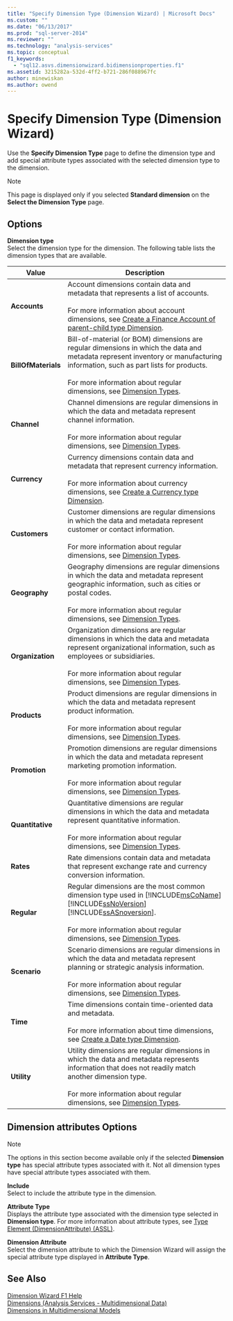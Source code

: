 ```yaml
---
title: "Specify Dimension Type (Dimension Wizard) | Microsoft Docs"
ms.custom: ""
ms.date: "06/13/2017"
ms.prod: "sql-server-2014"
ms.reviewer: ""
ms.technology: "analysis-services"
ms.topic: conceptual
f1_keywords: 
  - "sql12.asvs.dimensionwizard.bidimensionproperties.f1"
ms.assetid: 3215282a-532d-4ff2-b721-286f088967fc
author: minewiskan
ms.author: owend
---
```

# Specify Dimension Type (Dimension Wizard)
  Use the **Specify Dimension Type** page to define the dimension type and add special attribute types associated with the selected dimension type to the dimension.  
  
> [!NOTE]  
>  This page is displayed only if you selected **Standard dimension** on the **Select the Dimension Type** page.  
  
## Options  
 **Dimension type**  
 Select the dimension type for the dimension. The following table lists the dimension types that are available.  
  
|Value|Description|  
|-----------|-----------------|  
|**Accounts**|Account dimensions contain data and metadata that represents a list of accounts.<br /><br /> For more information about account dimensions, see [Create a Finance Account of parent-child type Dimension](multidimensional-models/database-dimensions-finance-account-of-parent-child-type.md).|  
|**BillOfMaterials**|Bill-of-material (or BOM) dimensions are regular dimensions in which the data and metadata represent inventory or manufacturing information, such as part lists for products.<br /><br /> For more information about regular dimensions, see [Dimension Types](multidimensional-models-olap-logical-dimension-objects/database-dimension-properties-types.md).|  
|**Channel**|Channel dimensions are regular dimensions in which the data and metadata represent channel information.<br /><br /> For more information about regular dimensions, see [Dimension Types](multidimensional-models-olap-logical-dimension-objects/database-dimension-properties-types.md).|  
|**Currency**|Currency dimensions contain data and metadata that represent currency information.<br /><br /> For more information about currency dimensions, see [Create a Currency type Dimension](multidimensional-models/database-dimensions-create-a-currency-type-dimension.md).|  
|**Customers**|Customer dimensions are regular dimensions in which the data and metadata represent customer or contact information.<br /><br /> For more information about regular dimensions, see [Dimension Types](multidimensional-models-olap-logical-dimension-objects/database-dimension-properties-types.md).|  
|**Geography**|Geography dimensions are regular dimensions in which the data and metadata represent geographic information, such as cities or postal codes.<br /><br /> For more information about regular dimensions, see [Dimension Types](multidimensional-models-olap-logical-dimension-objects/database-dimension-properties-types.md).|  
|**Organization**|Organization dimensions are regular dimensions in which the data and metadata represent organizational information, such as employees or subsidiaries.<br /><br /> For more information about regular dimensions, see [Dimension Types](multidimensional-models-olap-logical-dimension-objects/database-dimension-properties-types.md).|  
|**Products**|Product dimensions are regular dimensions in which the data and metadata represent product information.<br /><br /> For more information about regular dimensions, see [Dimension Types](multidimensional-models-olap-logical-dimension-objects/database-dimension-properties-types.md).|  
|**Promotion**|Promotion dimensions are regular dimensions in which the data and metadata represent marketing promotion information.<br /><br /> For more information about regular dimensions, see [Dimension Types](multidimensional-models-olap-logical-dimension-objects/database-dimension-properties-types.md).|  
|**Quantitative**|Quantitative dimensions are regular dimensions in which the data and metadata represent quantitative information.<br /><br /> For more information about regular dimensions, see [Dimension Types](multidimensional-models-olap-logical-dimension-objects/database-dimension-properties-types.md).|  
|**Rates**|Rate dimensions contain data and metadata that represent exchange rate and currency conversion information.|  
|**Regular**|Regular dimensions are the most common dimension type used in [!INCLUDE[msCoName](../includes/msconame-md.md)] [!INCLUDE[ssNoVersion](../includes/ssnoversion-md.md)] [!INCLUDE[ssASnoversion](../includes/ssasnoversion-md.md)].<br /><br /> For more information about regular dimensions, see [Dimension Types](multidimensional-models-olap-logical-dimension-objects/database-dimension-properties-types.md).|  
|**Scenario**|Scenario dimensions are regular dimensions in which the data and metadata represent planning or strategic analysis information.<br /><br /> For more information about regular dimensions, see [Dimension Types](multidimensional-models-olap-logical-dimension-objects/database-dimension-properties-types.md).|  
|**Time**|Time dimensions contain time-oriented data and metadata.<br /><br /> For more information about time dimensions, see [Create a Date type Dimension](multidimensional-models/database-dimensions-create-a-date-type-dimension.md).|  
|**Utility**|Utility dimensions are regular dimensions in which the data and metadata represents information that does not readily match another dimension type.<br /><br /> For more information about regular dimensions, see [Dimension Types](multidimensional-models-olap-logical-dimension-objects/database-dimension-properties-types.md).|  
  
## Dimension attributes Options  
  
> [!NOTE]  
>  The options in this section become available only if the selected **Dimension type** has special attribute types associated with it. Not all dimension types have special attribute types associated with them.  
  
 **Include**  
 Select to include the attribute type in the dimension.  
  
 **Attribute Type**  
 Displays the attribute type associated with the dimension type selected in **Dimension type**. For more information about attribute types, see [Type Element &#40;DimensionAttribute&#41; &#40;ASSL&#41;](https://docs.microsoft.com/analysis-services/assl/properties/type-element-dimensionattribute-assl).  
  
 **Dimension Attribute**  
 Select the dimension attribute to which the Dimension Wizard will assign the special attribute type displayed in **Attribute Type**.  
  
## See Also  
 [Dimension Wizard F1 Help](dimension-wizard-f1-help.md)   
 [Dimensions &#40;Analysis Services - Multidimensional Data&#41;](multidimensional-models-olap-logical-dimension-objects/dimensions-analysis-services-multidimensional-data.md)   
 [Dimensions in Multidimensional Models](multidimensional-models/dimensions-in-multidimensional-models.md)  
  
  
